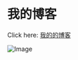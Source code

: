# 我的博客

Click here: [我的的博客](http://zcccool.cn)

![Image](https://zccguagua.oss-cn-hangzhou.aliyuncs.com/images/blog/cover/orange.jpg)